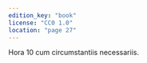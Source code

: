 ```yaml
---
edition_key: "book"
license: "CC0 1.0"
location: "page 27"
---
```

Hora
10 cum circumstantiis necessariis.
